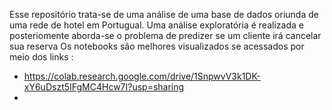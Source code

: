  Esse repositório trata-se de uma análise de uma base de dados oriunda de uma rede de hotel em Portugual. Uma análise exploratória é realizada e posteriomente aborda-se o problema de predizer se um cliente irá cancelar sua reserva
Os notebooks são melhores visualizados se acessados por meio dos links :
* https://colab.research.google.com/drive/1SnpwvV3k1DK-xY6uDszt5IFgMC4Hcw7I?usp=sharing
*

